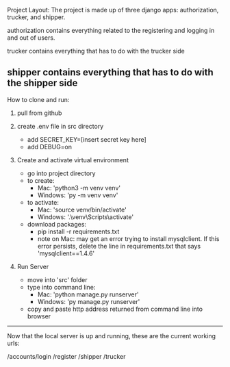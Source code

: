 Project Layout:
The project is made up of three django apps: authorization, trucker, and shipper.

authorization contains everything related to the registering and logging in and out of users.

trucker contains everything that has to do with the trucker side

shipper contains everything that has to do with the shipper side
----
How to clone and run:
1. pull from github

2. create .env file in src directory
	- add SECRET_KEY=[insert secret key here]
	- add DEBUG=on

3. Create and activate virtual environment
	- go into project directory
	- to create:
		- Mac: 'python3 -m venv venv'
		- Windows: 'py -m venv venv'
	- to activate:
		- Mac: 'source venv/bin/activate'
		- Windows: '.\venv\Scripts\activate'
	- download packages:
		- pip install -r requirements.txt
		- note on Mac: may get an error trying to install mysqlclient. If this error persists, 
		  delete the line in requirements.txt that says 'mysqlclient==1.4.6'

4. Run Server
	- move into 'src' folder
	- type into command line:
		- Mac: 'python manage.py runserver'
		- Windows: 'py manage.py runserver'
	- copy and paste http address returned from command line
	  into browser
----
Now that the local server is up and running, these are the current working urls:

/accounts/login
/register
/shipper
/trucker
